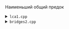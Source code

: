 Наименьший общий предок
<details>
<summary><code>lca1.cpp</code></summary>
Метод двоичного подъема $O(logN)$
</details>
<details>
<summary><code>bridges2.cpp</code></summary>
Поиск деревом отрезков $O(logN)$
</details>